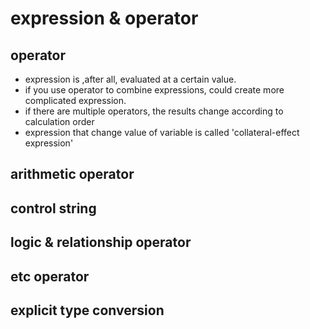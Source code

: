 # expression & operator

## operator

- expression is ,after all, evaluated at a certain value.
- if you use operator to combine expressions, could create more complicated expression.
- if there are multiple operators, the results change according to calculation order
- expression that change value of variable is called 'collateral-effect expression'

## arithmetic operator

## control string

## logic & relationship operator

## etc operator

## explicit type conversion
